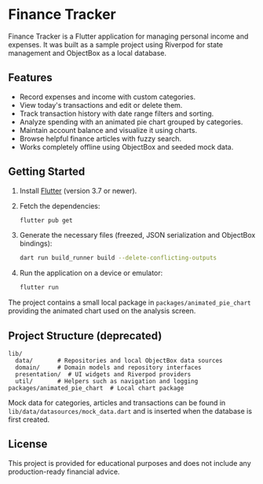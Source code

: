 # Finance Tracker

Finance Tracker is a Flutter application for managing personal income and expenses. It was built as a sample project using Riverpod for state management and ObjectBox as a local database.

## Features

- Record expenses and income with custom categories.
- View today's transactions and edit or delete them.
- Track transaction history with date range filters and sorting.
- Analyze spending with an animated pie chart grouped by categories.
- Maintain account balance and visualize it using charts.
- Browse helpful finance articles with fuzzy search.
- Works completely offline using ObjectBox and seeded mock data.

## Getting Started

1. Install [Flutter](https://flutter.dev/docs/get-started/install) (version 3.7 or newer).
2. Fetch the dependencies:

   ```bash
   flutter pub get
   ```

3. Generate the necessary files (freezed, JSON serialization and ObjectBox bindings):

   ```bash
   dart run build_runner build --delete-conflicting-outputs
   ```

4. Run the application on a device or emulator:

   ```bash
   flutter run
   ```

The project contains a small local package in `packages/animated_pie_chart` providing the animated chart used on the analysis screen.

## Project Structure (deprecated)

```
lib/
  data/       # Repositories and local ObjectBox data sources
  domain/     # Domain models and repository interfaces
  presentation/  # UI widgets and Riverpod providers
  util/       # Helpers such as navigation and logging
packages/animated_pie_chart  # Local chart package
```

Mock data for categories, articles and transactions can be found in `lib/data/datasources/mock_data.dart` and is inserted when the database is first created.

## License

This project is provided for educational purposes and does not include any production-ready financial advice.
